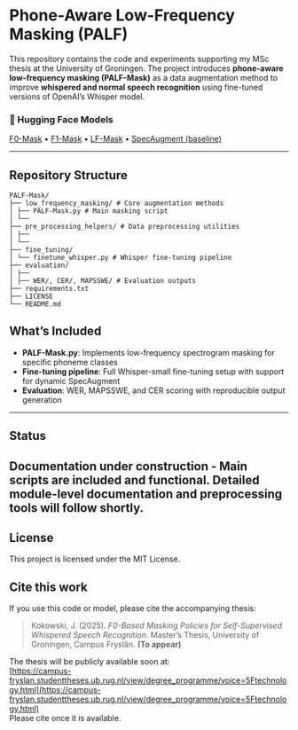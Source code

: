 # Phone-Aware Low-Frequency Masking (PALF)

This repository contains the code and experiments supporting my MSc thesis at the University of Groningen. The project introduces **phone-aware low-frequency masking (PALF-Mask)** as a data augmentation method to improve **whispered and normal speech recognition** using fine-tuned versions of OpenAI’s Whisper model.

### 🔗 Hugging Face Models

[F0-Mask](https://huggingface.co/jankoko/PALF-Whisper-small) • 
[F1-Mask](https://huggingface.co/jankoko/PALF-F1-Whisper-small) • 
[LF-Mask](https://huggingface.co/jankoko/PALF-LF-Whisper-small) • 
[SpecAugment (baseline)](https://huggingface.co/jankoko/SpecAugment-Whisper-small)

---

## Repository Structure

```
PALF-Mask/
├── low_frequency_masking/ # Core augmentation methods
│ ├── PALF-Mask.py # Main masking script
│ └── 
├── pre_processing_helpers/ # Data preprocessing utilities
│ ├── 
│ └── 
├── fine_tuning/
│ └── finetune_whisper.py # Whisper fine-tuning pipeline
├── evaluation/
│ ├── 
│ ├── WER/, CER/, MAPSSWE/ # Evaluation outputs
├── requirements.txt
├── LICENSE
└── README.md
```

## What’s Included

- **PALF-Mask.py**: Implements low-frequency spectrogram masking for specific phoneme classes
- **Fine-tuning pipeline**: Full Whisper-small fine-tuning setup with support for dynamic SpecAugment
- **Evaluation**: WER, MAPSSWE, and CER scoring with reproducible output generation

---

## Status

Documentation under construction - Main scripts are included and functional. Detailed module-level documentation and preprocessing tools will follow shortly.
---

## License

This project is licensed under the MIT License.

## Cite this work

If you use this code or model, please cite the accompanying thesis:

> Kokowski, J. (2025). *F0-Based Masking Policies for Self-Supervised Whispered Speech Recognition*. Master’s Thesis, University of Groningen, Campus Fryslân. **(To appear)**

The thesis will be publicly available soon at:  
[https://campus-fryslan.studenttheses.ub.rug.nl/view/degree_programme/voice=5Ftechnology.html](https://campus-fryslan.studenttheses.ub.rug.nl/view/degree_programme/voice=5Ftechnology.html)  
Please cite once it is available.
              
